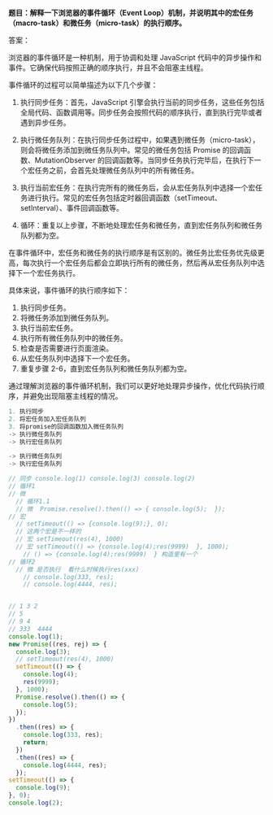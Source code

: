 **题目：解释一下浏览器的事件循环（Event Loop）机制，并说明其中的宏任务（macro-task）和微任务（micro-task）的执行顺序。**

答案：

浏览器的事件循环是一种机制，用于协调和处理 JavaScript 代码中的异步操作和事件。它确保代码按照正确的顺序执行，并且不会阻塞主线程。

事件循环的过程可以简单描述为以下几个步骤：

1. 执行同步任务：首先，JavaScript 引擎会执行当前的同步任务，这些任务包括全局代码、函数调用等。同步任务会按照代码的顺序执行，直到执行完毕或者遇到异步任务。

2. 执行微任务队列：在执行同步任务过程中，如果遇到微任务（micro-task），则会将微任务添加到微任务队列中。常见的微任务包括 Promise 的回调函数、MutationObserver 的回调函数等。当同步任务执行完毕后，在执行下一个宏任务之前，会首先处理微任务队列中的所有微任务。

3. 执行当前宏任务：在执行完所有的微任务后，会从宏任务队列中选择一个宏任务进行执行。常见的宏任务包括定时器回调函数（setTimeout、setInterval）、事件回调函数等。

4. 循环：重复以上步骤，不断地处理宏任务和微任务，直到宏任务队列和微任务队列都为空。

在事件循环中，宏任务和微任务的执行顺序是有区别的。微任务比宏任务优先级更高，每次执行一个宏任务后都会立即执行所有的微任务，然后再从宏任务队列中选择下一个宏任务执行。

具体来说，事件循环的执行顺序如下：

1. 执行同步任务。
2. 将微任务添加到微任务队列。
3. 执行当前宏任务。
4. 执行所有微任务队列中的微任务。
5. 检查是否需要进行页面渲染。
6. 从宏任务队列中选择下一个宏任务。
7. 重复步骤 2-6，直到宏任务队列和微任务队列都为空。

通过理解浏览器的事件循环机制，我们可以更好地处理异步操作，优化代码执行顺序，并避免出现阻塞主线程的情况。

```js
1. 执行同步
2. 将宏任务加入宏任务队列
3. 将promise的回调函数加入微任务队列
-> 执行微任务队列
-> 执行宏任务队列

-> 执行微任务队列
-> 执行宏任务队列

// 同步 console.log(1) console.log(3) console.log(2)
// 循环1
// 微
  // 循环1.1
  // 微  Promise.resolve().then(() => { console.log(5);  });
// 宏
  // setTimeout(() => {console.log(9);}, 0);
  // 这两个宏是不一样的
  // 宏 setTimeout(res(4), 1000)
  // 宏 setTimeout(() => {console.log(4);res(9999)  }, 1000);
    // () => {console.log(4);res(9999)  } 构造里有一个
// 循环2
  // 微 是否执行  看什么时候执行res(xxx)
    // console.log(333, res);
    // console.log(4444, res);


// 1 3 2
// 5
// 9 4
// 333  4444
console.log(1);
new Promise((res, rej) => {
  console.log(3);
  // setTimeout(res(4), 1000)
  setTimeout(() => {
    console.log(4);
    res(9999);
  }, 1000);
  Promise.resolve().then(() => {
    console.log(5);
  });
})
  .then((res) => {
    console.log(333, res);
    return;
  })
  .then((res) => {
    console.log(4444, res);
  });
setTimeout(() => {
  console.log(9);
}, 0);
console.log(2);
```
